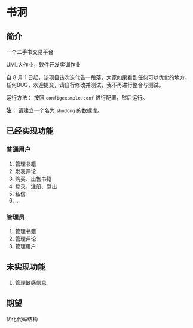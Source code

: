 # 书洞

## 简介

一个二手书交易平台

UML大作业，软件开发实训作业

自 8 月 1 日起，该项目该次迭代告一段落，大家如果看到任何可以优化的地方，任何BUG，欢迎提交，请自行修改并测试，我不再进行整合与测试。

运行方法：
按照 `configexample.conf` 进行配置，然后运行。

**注：** 请建立一个名为 `shudong` 的数据库。

## 已经实现功能

### 普通用户

1. 管理书籍
2. 发表评论
3. 购买、出售书籍
4. 登录、注册、登出
5. 私信
6. ...

### 管理员

1. 管理书籍
2. 管理评论
3. 管理用户

## 未实现功能

1. 管理敏感信息


## 期望

优化代码结构

